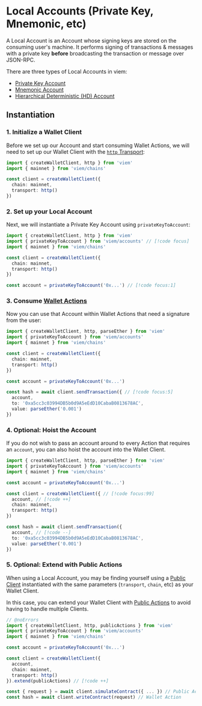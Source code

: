 # Local Accounts (Private Key, Mnemonic, etc)

A Local Account is an Account whose signing keys are stored on the consuming user's machine. It performs signing of transactions & messages with a private key **before** broadcasting the transaction or message over JSON-RPC.

There are three types of Local Accounts in viem:

- [Private Key Account](/docs/accounts/local/privateKeyToAccount)
- [Mnemonic Account](/docs/accounts/local/mnemonicToAccount)
- [Hierarchical Deterministic (HD) Account](/docs/accounts/local/hdKeyToAccount)

## Instantiation

### 1. Initialize a Wallet Client

Before we set up our Account and start consuming Wallet Actions, we will need to set up our Wallet Client with the [`http` Transport](/docs/clients/transports/http):

```ts twoslash
import { createWalletClient, http } from 'viem'
import { mainnet } from 'viem/chains'

const client = createWalletClient({
  chain: mainnet,
  transport: http()
})
```

### 2. Set up your Local Account

Next, we will instantiate a Private Key Account using `privateKeyToAccount`:

```ts twoslash
import { createWalletClient, http } from 'viem'
import { privateKeyToAccount } from 'viem/accounts' // [!code focus]
import { mainnet } from 'viem/chains'

const client = createWalletClient({
  chain: mainnet,
  transport: http()
})

const account = privateKeyToAccount('0x...') // [!code focus:1]
```

### 3. Consume [Wallet Actions](/docs/actions/wallet/introduction)

Now you can use that Account within Wallet Actions that need a signature from the user:

```ts twoslash
import { createWalletClient, http, parseEther } from 'viem'
import { privateKeyToAccount } from 'viem/accounts'
import { mainnet } from 'viem/chains'

const client = createWalletClient({
  chain: mainnet,
  transport: http()
})

const account = privateKeyToAccount('0x...')

const hash = await client.sendTransaction({ // [!code focus:5]
  account,
  to: '0xa5cc3c03994DB5b0d9A5eEdD10CabaB0813678AC',
  value: parseEther('0.001')
})
```

### 4. Optional: Hoist the Account

If you do not wish to pass an account around to every Action that requires an `account`, you can also hoist the account into the Wallet Client.

```ts twoslash
import { createWalletClient, http, parseEther } from 'viem'
import { privateKeyToAccount } from 'viem/accounts'
import { mainnet } from 'viem/chains'

const account = privateKeyToAccount('0x...')

const client = createWalletClient({ // [!code focus:99]
  account, // [!code ++]
  chain: mainnet,
  transport: http()
})

const hash = await client.sendTransaction({
  account, // [!code --]
  to: '0xa5cc3c03994DB5b0d9A5eEdD10CabaB0813678AC',
  value: parseEther('0.001')
})
```

### 5. Optional: Extend with Public Actions

When using a Local Account, you may be finding yourself using a [Public Client](/docs/clients/public) instantiated with the same parameters (`transport`, `chain`, etc) as your Wallet Client.

In this case, you can extend your Wallet Client with [Public Actions](/docs/actions/public/introduction) to avoid having to handle multiple Clients.

```ts twoslash {12}
// @noErrors
import { createWalletClient, http, publicActions } from 'viem'
import { privateKeyToAccount } from 'viem/accounts'
import { mainnet } from 'viem/chains'

const account = privateKeyToAccount('0x...')

const client = createWalletClient({
  account,
  chain: mainnet,
  transport: http()
}).extend(publicActions) // [!code ++]

const { request } = await client.simulateContract({ ... }) // Public Action
const hash = await client.writeContract(request) // Wallet Action
```
